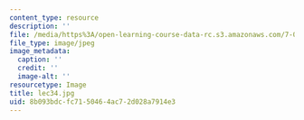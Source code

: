 ```yaml
---
content_type: resource
description: ''
file: /media/https%3A/open-learning-course-data-rc.s3.amazonaws.com/7-014-introductory-biology-spring-2005/8b093bdcfc7150464ac72d028a7914e3_lec34.jpg
file_type: image/jpeg
image_metadata:
  caption: ''
  credit: ''
  image-alt: ''
resourcetype: Image
title: lec34.jpg
uid: 8b093bdc-fc71-5046-4ac7-2d028a7914e3
---
```

